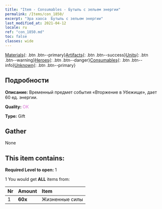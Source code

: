 ```yaml
---
title: "Item - Consumables - Бутыль с зельем энергии"
permalink: /Items/con_1850/
excerpt: "Эра хаоса  Бутыль с зельем энергии"
last_modified_at: 2021-04-12
locale: ru
ref: "con_1850.md"
toc: false
classes: wide
---
```

 [Materials](/ru/Items/){: .btn .btn--primary}[Artifacts](/ru/Items/Artifacts/){: .btn .btn--success}[Units](/ru/Items/Units/){: .btn .btn--warning}[Heroes](/ru/Items/Heroes/){: .btn .btn--danger}[Consumables](/ru/Items/Consumables/){: .btn .btn--info}[Unknown](/ru/Items/Unknown/){: .btn .btn--primary}

## Подробности
 **Описание:** Временный предмет события «Вторжение в Убежище», дает 60 ед. энергии.

 **Quality:** <span style="color: #DA70D6">OK</span>

 **Type:** Gift

## Gather

  None

## This item contains:

 **Required Level to open:** 1

 1 You would get **ALL** items  from:

  | Nr | Amount |     Item    |
  |:---|:-------|:------------|
  | 1 |  **60x** | Жизненные силы |  | 
